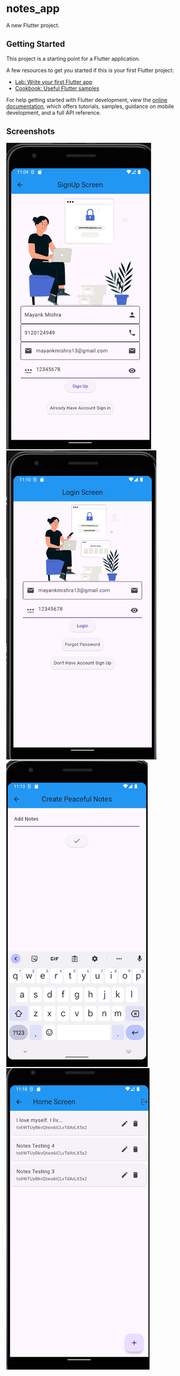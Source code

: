 # notes_app

A new Flutter project.

## Getting Started

This project is a starting point for a Flutter application.

A few resources to get you started if this is your first Flutter project:

- [Lab: Write your first Flutter app](https://docs.flutter.dev/get-started/codelab)
- [Cookbook: Useful Flutter samples](https://docs.flutter.dev/cookbook)

For help getting started with Flutter development, view the
[online documentation](https://docs.flutter.dev/), which offers tutorials,
samples, guidance on mobile development, and a full API reference.
## Screenshots

![Screenshot 1](Screenshot%202024-10-07%20230931.png)
![Screenshot 2](Screenshot%202024-10-07%20231056.png)
![Screenshot 3](Screenshot%202024-10-07%20231330.png)
![Screenshot 4](Screenshot%202024-10-07%20231826.png)

